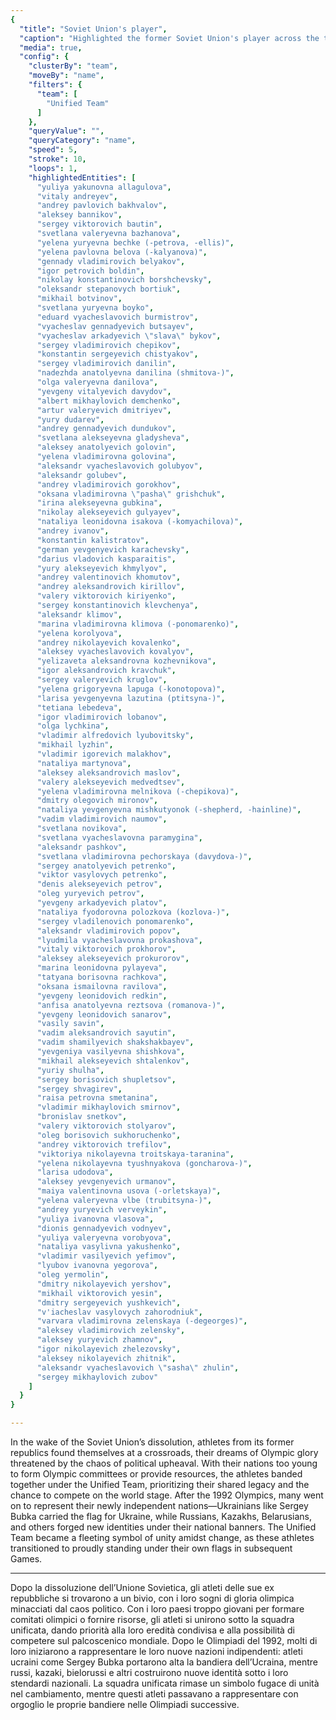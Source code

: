 ```yaml
---
{
  "title": "Soviet Union's player",
  "caption": "Highlighted the former Soviet Union's player across the team they joined",
  "media": true,
  "config": {
    "clusterBy": "team",
    "moveBy": "name",
    "filters": {
      "team": [
        "Unified Team"
      ]
    },
    "queryValue": "",
    "queryCategory": "name",
    "speed": 5,
    "stroke": 10,
    "loops": 1,
    "highlightedEntities": [
      "yuliya yakunovna allagulova",
      "vitaly andreyev",
      "andrey pavlovich bakhvalov",
      "aleksey bannikov",
      "sergey viktorovich bautin",
      "svetlana valeryevna bazhanova",
      "yelena yuryevna bechke (-petrova, -ellis)",
      "yelena pavlovna belova (-kalyanova)",
      "gennady vladimirovich belyakov",
      "igor petrovich boldin",
      "nikolay konstantinovich borshchevsky",
      "oleksandr stepanovych bortiuk",
      "mikhail botvinov",
      "svetlana yuryevna boyko",
      "eduard vyacheslavovich burmistrov",
      "vyacheslav gennadyevich butsayev",
      "vyacheslav arkadyevich \"slava\" bykov",
      "sergey vladimirovich chepikov",
      "konstantin sergeyevich chistyakov",
      "sergey vladimirovich danilin",
      "nadezhda anatolyevna danilina (shmitova-)",
      "olga valeryevna danilova",
      "yevgeny vitalyevich davydov",
      "albert mikhaylovich demchenko",
      "artur valeryevich dmitriyev",
      "yury dudarev",
      "andrey gennadyevich dundukov",
      "svetlana alekseyevna gladysheva",
      "aleksey anatolyevich golovin",
      "yelena vladimirovna golovina",
      "aleksandr vyacheslavovich golubyov",
      "aleksandr golubev",
      "andrey vladimirovich gorokhov",
      "oksana vladimirovna \"pasha\" grishchuk",
      "irina alekseyevna gubkina",
      "nikolay alekseyevich gulyayev",
      "nataliya leonidovna isakova (-komyachilova)",
      "andrey ivanov",
      "konstantin kalistratov",
      "german yevgenyevich karachevsky",
      "darius vladovich kasparaitis",
      "yury alekseyevich khmylyov",
      "andrey valentinovich khomutov",
      "andrey aleksandrovich kirillov",
      "valery viktorovich kiriyenko",
      "sergey konstantinovich klevchenya",
      "aleksandr klimov",
      "marina vladimirovna klimova (-ponomarenko)",
      "yelena korolyova",
      "andrey nikolayevich kovalenko",
      "aleksey vyacheslavovich kovalyov",
      "yelizaveta aleksandrovna kozhevnikova",
      "igor aleksandrovich kravchuk",
      "sergey valeryevich kruglov",
      "yelena grigoryevna lapuga (-konotopova)",
      "larisa yevgenyevna lazutina (ptitsyna-)",
      "tetiana lebedeva",
      "igor vladimirovich lobanov",
      "olga lychkina",
      "vladimir alfredovich lyubovitsky",
      "mikhail lyzhin",
      "vladimir igorevich malakhov",
      "nataliya martynova",
      "aleksey aleksandrovich maslov",
      "valery alekseyevich medvedtsev",
      "yelena vladimirovna melnikova (-chepikova)",
      "dmitry olegovich mironov",
      "nataliya yevgenyevna mishkutyonok (-shepherd, -hainline)",
      "vadim vladimirovich naumov",
      "svetlana novikova",
      "svetlana vyacheslavovna paramygina",
      "aleksandr pashkov",
      "svetlana vladimirovna pechorskaya (davydova-)",
      "sergey anatolyevich petrenko",
      "viktor vasylovych petrenko",
      "denis alekseyevich petrov",
      "oleg yuryevich petrov",
      "yevgeny arkadyevich platov",
      "nataliya fyodorovna polozkova (kozlova-)",
      "sergey vladilenovich ponomarenko",
      "aleksandr vladimirovich popov",
      "lyudmila vyacheslavovna prokashova",
      "vitaly viktorovich prokhorov",
      "aleksey alekseyevich prokurorov",
      "marina leonidovna pylayeva",
      "tatyana borisovna rachkova",
      "oksana ismailovna ravilova",
      "yevgeny leonidovich redkin",
      "anfisa anatolyevna reztsova (romanova-)",
      "yevgeny leonidovich sanarov",
      "vasily savin",
      "vadim aleksandrovich sayutin",
      "vadim shamilyevich shakshakbayev",
      "yevgeniya vasilyevna shishkova",
      "mikhail alekseyevich shtalenkov",
      "yuriy shulha",
      "sergey borisovich shupletsov",
      "sergey shvagirev",
      "raisa petrovna smetanina",
      "vladimir mikhaylovich smirnov",
      "bronislav snetkov",
      "valery viktorovich stolyarov",
      "oleg borisovich sukhoruchenko",
      "andrey viktorovich trefilov",
      "viktoriya nikolayevna troitskaya-taranina",
      "yelena nikolayevna tyushnyakova (goncharova-)",
      "larisa udodova",
      "aleksey yevgenyevich urmanov",
      "maiya valentinovna usova (-orletskaya)",
      "yelena valeryevna vlbe (trubitsyna-)",
      "andrey yuryevich verveykin",
      "yuliya ivanovna vlasova",
      "dionis gennadyevich vodnyev",
      "yuliya valeryevna vorobyova",
      "nataliya vasylivna yakushenko",
      "vladimir vasilyevich yefimov",
      "lyubov ivanovna yegorova",
      "oleg yermolin",
      "dmitry nikolayevich yershov",
      "mikhail viktorovich yesin",
      "dmitry sergeyevich yushkevich",
      "v'iacheslav vasylovych zahorodniuk",
      "varvara vladimirovna zelenskaya (-degeorges)",
      "aleksey vladimirovich zelensky",
      "aleksey yuryevich zhamnov",
      "igor nikolayevich zhelezovsky",
      "aleksey nikolayevich zhitnik",
      "aleksandr vyacheslavovich \"sasha\" zhulin",
      "sergey mikhaylovich zubov"
    ]
  }
}

---
```


In the wake of the Soviet Union’s dissolution, athletes from its former republics found themselves at a crossroads, their dreams of Olympic glory threatened by the chaos of political upheaval. With their nations too young to form Olympic committees or provide resources, the athletes banded together under the Unified Team, prioritizing their shared legacy and the chance to compete on the world stage. After the 1992 Olympics, many went on to represent their newly independent nations—Ukrainians like Sergey Bubka carried the flag for Ukraine, while Russians, Kazakhs, Belarusians, and others forged new identities under their national banners. The Unified Team became a fleeting symbol of unity amidst change, as these athletes transitioned to proudly standing under their own flags in subsequent Games.

---

Dopo la dissoluzione dell’Unione Sovietica, gli atleti delle sue ex repubbliche si trovarono a un bivio, con i loro sogni di gloria olimpica minacciati dal caos politico. Con i loro paesi troppo giovani per formare comitati olimpici o fornire risorse, gli atleti si unirono sotto la squadra unificata, dando priorità alla loro eredità condivisa e alla possibilità di competere sul palcoscenico mondiale. Dopo le Olimpiadi del 1992, molti di loro iniziarono a rappresentare le loro nuove nazioni indipendenti: atleti ucraini come Sergey Bubka portarono alta la bandiera dell’Ucraina, mentre russi, kazaki, bielorussi e altri costruirono nuove identità sotto i loro stendardi nazionali. La squadra unificata rimase un simbolo fugace di unità nel cambiamento, mentre questi atleti passavano a rappresentare con orgoglio le proprie bandiere nelle Olimpiadi successive.
